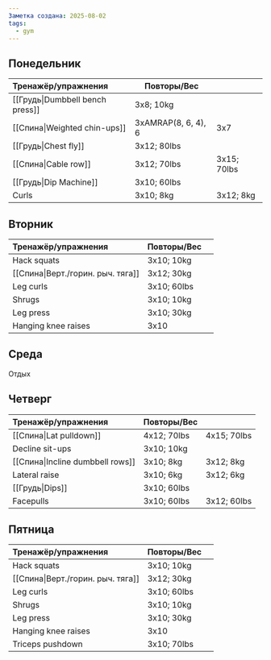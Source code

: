 ```yaml
---
Заметка создана: 2025-08-02
tags:
  - gym
---
```

## Понедельник
| Тренажёр/упражнения             | Повторы/Вес         |             |
| :------------------------------ | ------------------- | ----------- |
| [[Грудь\|Dumbbell bench press]] | 3x8; 10kg           |             |
| [[Спина\|Weighted chin-ups]]    | 3xAMRAP(8, 6, 4), 6 | 3x7         |
| [[Грудь\|Chest fly]]            | 3x12; 80lbs         |             |
| [[Спина\|Cable row]]            | 3x12; 70lbs         | 3x15; 70lbs |
| [[Грудь\|Dip Machine]]          | 3x10; 60lbs         |             |
| Curls                           | 3x10; 8kg           | 3x12; 8kg   |


## Вторник
| Тренажёр/упражнения               | Повторы/Вес |     |
| :-------------------------------- | ----------- | --- |
| Hack squats                       | 3x10; 10kg  |     |
| [[Спина\|Верт./горин. рыч. тяга]] | 3x12; 30kg  |     |
| Leg curls                         | 3x10; 60lbs |     |
| Shrugs                            | 3x10; 10kg  |     |
| Leg press                         | 3x10; 30kg  |     |
| Hanging knee raises               | 3x10        |     |


## Среда
Отдых


## Четверг
| Тренажёр/упражнения              | Повторы/Вес |             |
| :------------------------------- | ----------- | ----------- |
| [[Спина\|Lat pulldown]]          | 4x12; 70lbs | 4x15; 70lbs |
| Decline sit-ups                  | 3x10; 10kg  |             |
| [[Спина\|Incline dumbbell rows]] | 3x10; 8kg   | 3x12; 8kg   |
| Lateral raise                    | 3x10; 6kg   | 3x12; 6kg   |
| [[Грудь\|Dips]]                  | 3x10; 60lbs |             |
| Facepulls                        | 3x10; 60lbs | 3x12; 60lbs |


## Пятница
| Тренажёр/упражнения               | Повторы/Вес |     |
| :-------------------------------- | ----------- | --- |
| Hack squats                       | 3x10; 10kg  |     |
| [[Спина\|Верт./горин. рыч. тяга]] | 3x12; 30kg  |     |
| Leg curls                         | 3x10; 60lbs |     |
| Shrugs                            | 3x10; 10kg  |     |
| Leg press                         | 3x10; 30kg  |     |
| Hanging knee raises               | 3x10        |     |
| Triceps pushdown                  | 3x10; 70lbs |     |
